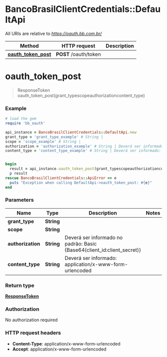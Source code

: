 # BancoBrasilClientCredentials::DefaultApi

All URIs are relative to *https://oauth.bb.com.br/*

Method | HTTP request | Description
------------- | ------------- | -------------
[**oauth_token_post**](DefaultApi.md#oauth_token_post) | **POST** /oauth/token | 

# **oauth_token_post**
> ResponseToken oauth_token_post(grant_typescopeauthorizationcontent_type)



### Example
```ruby
# load the gem
require 'bb_oauth'

api_instance = BancoBrasilClientCredentials::DefaultApi.new
grant_type = 'grant_type_example' # String | 
scope = 'scope_example' # String | 
authorization = 'authorization_example' # String | Deverá ser informado no padrão: Basic {Base64(client_id:client_secret)}
content_type = 'content_type_example' # String | Deverá ser informado:  application/x-www-form-urlencoded 


begin
  result = api_instance.oauth_token_post(grant_typescopeauthorizationcontent_type)
  p result
rescue BancoBrasilClientCredentials::ApiError => e
  puts "Exception when calling DefaultApi->oauth_token_post: #{e}"
end
```

### Parameters

Name | Type | Description  | Notes
------------- | ------------- | ------------- | -------------
 **grant_type** | **String**|  | 
 **scope** | **String**|  | 
 **authorization** | **String**| Deverá ser informado no padrão: Basic {Base64(client_id:client_secret)} | 
 **content_type** | **String**| Deverá ser informado:  application/x-www-form-urlencoded  | 

### Return type

[**ResponseToken**](ResponseToken.md)

### Authorization

No authorization required

### HTTP request headers

 - **Content-Type**: application/x-www-form-urlencoded
 - **Accept**: application/x-www-form-urlencoded



